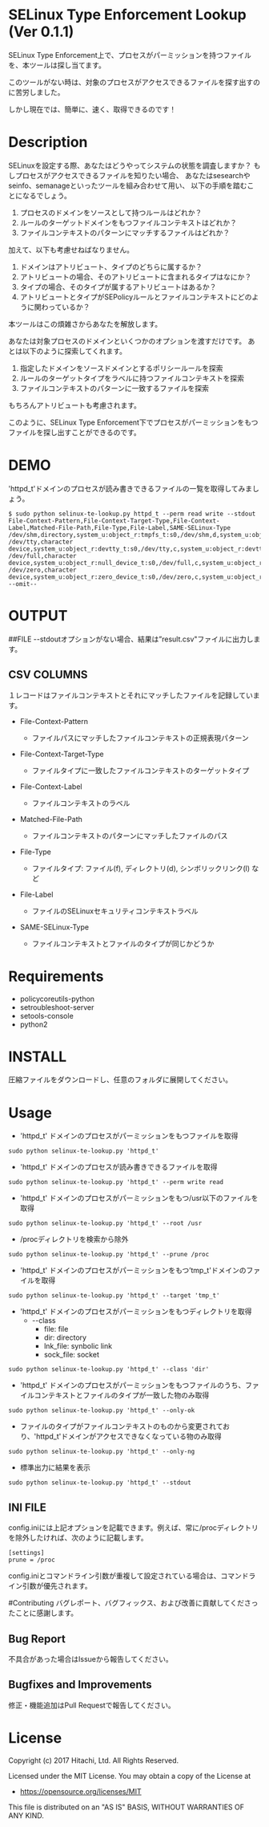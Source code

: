 SELinux Type Enforcement Lookup (Ver 0.1.1)
===

SELinux Type Enforcement上で、プロセスがパーミッションを持つファイルを、本ツールは探し当てます。

このツールがない時は、対象のプロセスがアクセスできるファイルを探す出すのに苦労しました。

しかし現在では、簡単に、速く、取得できるのです！

# Description
SELinuxを設定する際、あなたはどうやってシステムの状態を調査しますか？
もしプロセスがアクセスできるファイルを知りたい場合、
あなたはsesearchやseinfo、semanageといったツールを組み合わせて用い、
以下の手順を踏むことになるでしょう。
1) プロセスのドメインをソースとして持つルールはどれか？
1) ルールのターゲットドメインをもつファイルコンテキストはどれか？
1) ファイルコンテキストのパターンにマッチするファイルはどれか？

加えて、以下も考慮せねばなりません。
1) ドメインはアトリビュート、タイプのどちらに属するか？
1) アトリビュートの場合、そのアトリビュートに含まれるタイプはなにか？
1) タイプの場合、そのタイプが属するアトリビュートはあるか？
1) アトリビュートとタイプがSEPolicyルールとファイルコンテキストにどのように関わっているか？

本ツールはこの煩雑さからあなたを解放します。

あなたは対象プロセスのドメインといくつかのオプションを渡すだけです。
あとは以下のように探索してくれます。
1) 指定したドメインをソースドメインとするポリシールールを探索
1) ルールのターゲットタイプをラベルに持つファイルコンテキストを探索
1) ファイルコンテキストのパターンに一致するファイルを探索

もちろんアトリビュートも考慮されます。

このように、SELinux Type Enforcement下でプロセスがパーミッションをもつファイルを探し出すことができるのです。

# DEMO
'httpd_t'ドメインのプロセスが読み書きできるファイルの一覧を取得してみましょう。
```
$ sudo python selinux-te-lookup.py httpd_t --perm read write --stdout
File-Context-Pattern,File-Context-Target-Type,File-Context-Label,Matched-File-Path,File-Type,File-Label,SAME-SELinux-Type
/dev/shm,directory,system_u:object_r:tmpfs_t:s0,/dev/shm,d,system_u:object_r:tmpfs_t:s0,OK
/dev/tty,character device,system_u:object_r:devtty_t:s0,/dev/tty,c,system_u:object_r:devtty_t:s0,OK
/dev/full,character device,system_u:object_r:null_device_t:s0,/dev/full,c,system_u:object_r:null_device_t:s0,OK
/dev/zero,character device,system_u:object_r:zero_device_t:s0,/dev/zero,c,system_u:object_r:zero_device_t:s0,OK
--omit--
```

# OUTPUT
##FILE 
--stdoutオプションがない場合、結果は”result.csv"ファイルに出力します。

## CSV COLUMNS
１レコードはファイルコンテキストとそれにマッチしたファイルを記録しています。

- File-Context-Pattern
   - ファイルパスにマッチしたファイルコンテキストの正規表現パターン

- File-Context-Target-Type
  - ファイルタイプに一致したファイルコンテキストのターゲットタイプ

- File-Context-Label
  - ファイルコンテキストのラベル

- Matched-File-Path
  - ファイルコンテキストのパターンにマッチしたファイルのパス

- File-Type
  - ファイルタイプ: ファイル(f), ディレクトリ(d), シンボリックリンク(l) など

- File-Label
  - ファイルのSELinuxセキュリティコンテキストラベル

- SAME-SELinux-Type
  - ファイルコンテキストとファイルのタイプが同じかどうか

# Requirements
- policycoreutils-python
- setroubleshoot-server
- setools-console
- python2


# INSTALL
 圧縮ファイルをダウンロードし、任意のフォルダに展開してください。
 

# Usage
- 'httpd_t' ドメインのプロセスがパーミッションをもつファイルを取得
```
sudo python selinux-te-lookup.py 'httpd_t'
```

- 'httpd_t' ドメインのプロセスが読み書きできるファイルを取得
```
sudo python selinux-te-lookup.py 'httpd_t' --perm write read
``` 

- 'httpd_t' ドメインのプロセスがパーミッションをもつ/usr以下のファイルを取得
```
sudo python selinux-te-lookup.py 'httpd_t' --root /usr
```

- /procディレクトリを検索から除外
```
sudo python selinux-te-lookup.py 'httpd_t' --prune /proc
```

- 'httpd_t' ドメインのプロセスがパーミッションをもつ’tmp_t'ドメインのファイルを取得
```
sudo python selinux-te-lookup.py 'httpd_t' --target 'tmp_t'
```

- 'httpd_t' ドメインのプロセスがパーミッションをもつディレクトリを取得
  - --class
    - file: file
    - dir: directory
    - lnk_file: synbolic link
    - sock_file: socket
```
sudo python selinux-te-lookup.py 'httpd_t' --class 'dir'
```

 
- 'httpd_t' ドメインのプロセスがパーミッションをもつファイルのうち、ファイルコンテキストとファイルのタイプが一致した物のみ取得
```
sudo python selinux-te-lookup.py 'httpd_t' --only-ok
```

- ファイルのタイプがファイルコンテキストのものから変更されており、'httpd_t'ドメインがアクセスできなくなっている物のみ取得
```
sudo python selinux-te-lookup.py 'httpd_t' --only-ng
```

- 標準出力に結果を表示
```
sudo python selinux-te-lookup.py 'httpd_t' --stdout
```

## INI FILE
config.iniには上記オプションを記載できます。例えば、常に/procディレクトリを除外したければ、次のように記載します。
```
[settings]
prune = /proc
```

config.iniとコマンドライン引数が重複して設定されている場合は、コマンドライン引数が優先されます。

#Contributing
バグレポート、バグフィックス、および改善に貢献してくださったことに感謝します。
## Bug Report
不具合があった場合はIssueから報告してください。

## Bugfixes and Improvements
修正・機能追加はPull Requestで報告してください。

# License
Copyright (c) 2017 Hitachi, Ltd. All Rights Reserved.

Licensed under the MIT License.
You may obtain a copy of the License at

* https://opensource.org/licenses/MIT

This file is distributed on an "AS IS" BASIS,
WITHOUT WARRANTIES OF ANY KIND.
